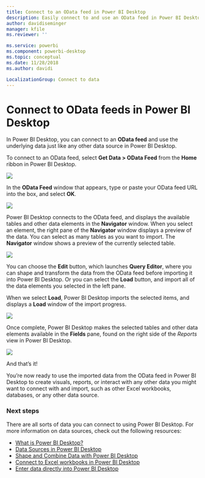 ```yaml
---
title: Connect to an OData feed in Power BI Desktop
description: Easily connect to and use an OData feed in Power BI Desktop
author: davidiseminger
manager: kfile
ms.reviewer: ''

ms.service: powerbi
ms.component: powerbi-desktop
ms.topic: conceptual
ms.date: 11/28/2018
ms.author: davidi

LocalizationGroup: Connect to data
---
```

# Connect to OData feeds in Power BI Desktop
In Power BI Desktop, you can connect to an **OData feed** and use the underlying data just like any other data source in Power BI Desktop.

To connect to an OData feed, select **Get Data > OData Feed** from the **Home** ribbon in Power BI Desktop.

![](media/desktop-connect-odata/connect-to-odata_1.png)

In the **OData Feed** window that appears, type or paste your OData feed URL into the box, and select **OK**.

![](media/desktop-connect-odata/connect-to-odata_2.png)

Power BI Desktop connects to the OData feed, and displays the available tables and other data elements in the **Navigator** window. When you select an element, the right pane of the **Navigator** window displays a preview of the data. You can select as many tables as you want to import. The **Navigator** window shows a preview of the currently selected table.

![](media/desktop-connect-odata/connect-to-odata_3.png)

You can choose the **Edit** button, which launches **Query Editor**, where you can shape and transform the data from the OData feed before importing it into Power BI Desktop. Or you can select the **Load** button, and import all of the data elements you selected in the left pane.

When we select **Load**, Power BI Desktop imports the selected items, and displays a **Load** window of the import progress.

![](media/desktop-connect-odata/connect-to-odata_4.png)

Once complete, Power BI Desktop makes the selected tables and other data elements available in the **Fields** pane, found on the right side of the *Reports* view in Power BI Desktop.

![](media/desktop-connect-odata/connect-to-odata_5.png)

And that’s it!

You’re now ready to use the imported data from the OData feed in Power BI Desktop to create visuals, reports, or interact with any other data you might want to connect with and import, such as other Excel workbooks, databases, or any other data source.

### Next steps
﻿There are all sorts of data you can connect to using Power BI Desktop. For more information on data sources, check out the following resources:

* [What is Power BI Desktop?](desktop-what-is-desktop.md)
* [Data Sources in Power BI Desktop](desktop-data-sources.md)
* [Shape and Combine Data with Power BI Desktop](desktop-shape-and-combine-data.md)
* [Connect to Excel workbooks in Power BI Desktop](desktop-connect-excel.md)   
* [Enter data directly into Power BI Desktop](desktop-enter-data-directly-into-desktop.md)   

